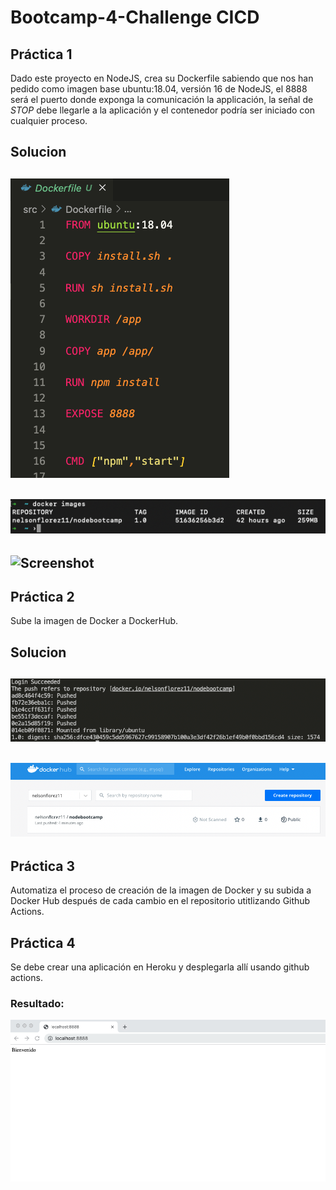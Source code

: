 # Bootcamp-4-Challenge CICD
## Práctica 1

Dado este proyecto en NodeJS, crea su Dockerfile sabiendo que nos han pedido como imagen base ubuntu:18.04, versión 16 de NodeJS, el 8888 será el puerto donde exponga la comunicación la applicación, la señal de *STOP* debe llegarle a la aplicación y el contenedor podría ser iniciado con cualquier proceso.

## Solucion

![Screenshot](./img/reto1_0.png)
<br>
---

![Screenshot](./img/reto1_2.png)
<br>
---

![Screenshot](./img/reto1_3.png)
<br>
---

## Práctica 2

Sube la imagen de Docker a DockerHub.

## Solucion

![Screenshot](./img/reto2_1.png)
<br>
---

![Screenshot](./img/reto2_2.png)
<br>
---

## Práctica 3

Automatiza el proceso de creación de la imagen de Docker y su subida a Docker Hub después de cada cambio en el repositorio utitlizando Github Actions.

## Práctica 4

Se debe crear una aplicación en Heroku y desplegarla allí usando github actions.

### Resultado:

![desafio 1](./assets/1.png)

